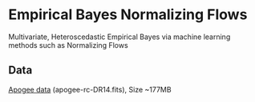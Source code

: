 # Empirical Bayes Normalizing Flows
Multivariate, Heteroscedastic Empirical Bayes via machine learning methods such as Normalizing Flows

## Data
[Apogee data](https://data.sdss.org/sas/dr14/apogee/vac/apogee-rc/cat/) (apogee-rc-DR14.fits), Size ~177MB 
